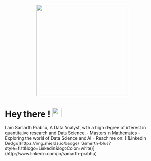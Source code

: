 <div id="header" align="center">
  <img src="https://media3.giphy.com/media/unSNH4zXh1m7q9TbOR/giphy_s.gif?cid=ecf05e476x50k2px9r4j3zuw220iz5l4zes4811c8hvungas&rid=giphy_s.gif&ct=s" width="300"/>
</div>
<h1>
  Hey there !
  <img src="https://media.giphy.com/media/hvRJCLFzcasrR4ia7z/giphy.gif", width="30" height="30"/>
</h1>
I am Samarth Prabhu, A Data Analyst, with a high degree of interest in quantitative research and Data Science. 
- Masters in Mathematcs
- Exploring the world of Data Science and AI
- Reach me on: [![Linkedin Badge](https://img.shields.io/badge/-Samarth-blue?style=flat&logo=Linkedin&logoColor=white)](http://www.linkedin.com/in/samarth-prabhu) 

